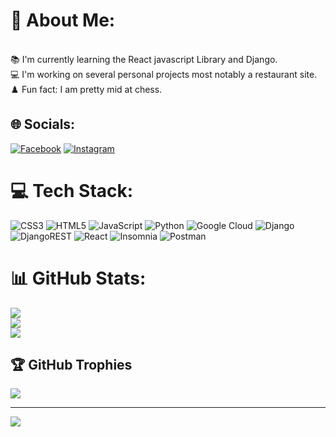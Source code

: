 # 💫 About Me:
<br>📚 I'm currently learning the React javascript Library and Django.<br>💻 I'm working on several personal projects most notably a restaurant site.<br>♟️ Fun fact: I am pretty mid at chess.


## 🌐 Socials:
[![Facebook](https://img.shields.io/badge/Facebook-%231877F2.svg?logo=Facebook&logoColor=white)](https://facebook.com/CraigMutegi) [![Instagram](https://img.shields.io/badge/Instagram-%23E4405F.svg?logo=Instagram&logoColor=white)](https://instagram.com/craigmutegi) 

# 💻 Tech Stack:
![CSS3](https://img.shields.io/badge/css3-%231572B6.svg?style=for-the-badge&logo=css3&logoColor=white) ![HTML5](https://img.shields.io/badge/html5-%23E34F26.svg?style=for-the-badge&logo=html5&logoColor=white) ![JavaScript](https://img.shields.io/badge/javascript-%23323330.svg?style=for-the-badge&logo=javascript&logoColor=%23F7DF1E) ![Python](https://img.shields.io/badge/python-3670A0?style=for-the-badge&logo=python&logoColor=ffdd54) ![Google Cloud](https://img.shields.io/badge/GoogleCloud-%234285F4.svg?style=for-the-badge&logo=google-cloud&logoColor=white) ![Django](https://img.shields.io/badge/django-%23092E20.svg?style=for-the-badge&logo=django&logoColor=white) ![DjangoREST](https://img.shields.io/badge/DJANGO-REST-ff1709?style=for-the-badge&logo=django&logoColor=white&color=ff1709&labelColor=gray) ![React](https://img.shields.io/badge/react-%2320232a.svg?style=for-the-badge&logo=react&logoColor=%2361DAFB) ![Insomnia](https://img.shields.io/badge/Insomnia-black?style=for-the-badge&logo=insomnia&logoColor=5849BE) ![Postman](https://img.shields.io/badge/Postman-FF6C37?style=for-the-badge&logo=postman&logoColor=white)
# 📊 GitHub Stats:
![](https://github-readme-stats.vercel.app/api?username=cmm25&theme=dark&hide_border=false&include_all_commits=true&count_private=true)<br/>
![](https://github-readme-streak-stats.herokuapp.com/?user=cmm25&theme=dark&hide_border=false)<br/>
![](https://github-readme-stats.vercel.app/api/top-langs/?username=cmm25&theme=dark&hide_border=false&include_all_commits=true&count_private=true&layout=compact)

## 🏆 GitHub Trophies
![](https://github-profile-trophy.vercel.app/?username=cmm25&theme=nord&no-frame=false&no-bg=true&margin-w=4)

---
[![](https://visitcount.itsvg.in/api?id=cmm25&icon=4&color=5)](https://visitcount.itsvg.in)

<!-- Proudly created with GPRM ( https://gprm.itsvg.in ) -->
